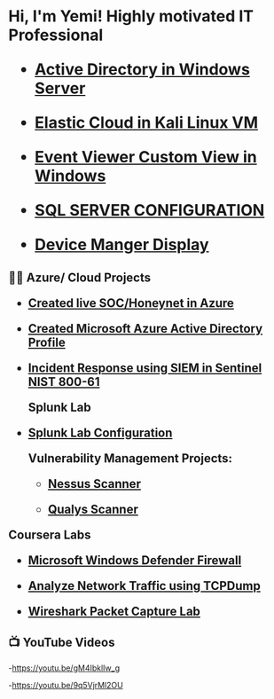 <h1>Hi, I'm Yemi! Highly motivated IT Professional 

 - [Active Directory in Windows Server](https://github.com/Yemcyblife/Yemcyblife/blob/main/Active%20Directory%20Lab.pdf)
  
 
  
   

 - [Elastic Cloud in Kali Linux VM](https://github.com/Yemcyblife/Yemcyblife/blob/main/Elastic%20SIEM%20Lab.pdf)

 - [Event Viewer Custom View in Windows](https://github.com/Yemcyblife/Yemcyblife/blob/main/Event%20Viewer%20Lab.pdf)
   

 - [SQL SERVER CONFIGURATION](https://github.com/Yemcyblife/Yemcyblife/blob/main/SQL%20Server%20Configuration.pdf)

 - [Device Manger Display](https://github.com/Yemcyblife/Yemcyblife/blob/main/Device%20Manager.pdf)
   
   
  
<h2>👨‍💻 Azure/ Cloud Projects
  
  - [Created live SOC/Honeynet in Azure](https://github.com/Yemcyblife/YSOC-CLOUD)

- [Created Microsoft Azure Active Directory Profile](https://github.com/Yemcyblife/YSOC-CLOUD/blob/main/Azure%20Active%20Directory.pdf)

- [Incident Response using SIEM in Sentinel NIST 800-61](https://github.com/Yemcyblife/YSOC-CLOUD/blob/main/Incident%20Response%20Project%20in%20Sentinel.pdf)

  Splunk Lab

- [Splunk Lab Configuration](https://github.com/Yemcyblife/Vulnerability/blob/main/Splunk%20Lab%20Config.pdf)

  Vulnerability Management Projects:

   - [Nessus Scanner](https://github.com/Yemcyblife/Vulnerability/blob/main/Nessus%20Project2.pdf)
   
  - [Qualys Scanner](https://github.com/Yemcyblife/Vulnerability/blob/main/Qualys%20Project.pdf)


Coursera Labs

- [Microsoft Windows Defender Firewall](https://github.com/Yemcyblife/courseLab/blob/main/windows%20Defender%20Firewall.pdf)

- [Analyze Network Traffic using TCPDump](https://github.com/Yemcyblife/courseLab/blob/main/TcpDump%20.pdf)

- [Wireshark Packet Capture Lab](https://github.com/Yemcyblife/courseLab/blob/main/Wireshark%20Project.pdf)


<h2>📺 YouTube Videos</h2>

 -https://youtu.be/gM4IbklIw_g
 
 -https://youtu.be/9q5VjrMl2OU













<!--

Here are some ideas to get you started:

- 🔭 I’m currently working on ...
- 🌱 I’m currently learning ...
- 👯 I’m looking to collaborate on ...
- 🤔 I’m looking for help with ...
- 💬 Ask me about ...
- 📫 How to reach me: ...
- 😄 Pronouns: ...
- ⚡ Fun fact: ...
-->
